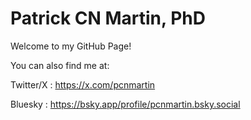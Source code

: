 # Patrick CN Martin, PhD

Welcome to my GitHub Page! 

You can also find me at:

Twitter/X : https://x.com/pcnmartin

Bluesky : https://bsky.app/profile/pcnmartin.bsky.social
